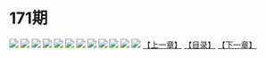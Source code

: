 # 171期
![](https://mao.mhtupian.com/uploads/img/7563/84254/001.jpeg)
![](https://mao.mhtupian.com/uploads/img/7563/84254/002.jpeg)
![](https://mao.mhtupian.com/uploads/img/7563/84254/003.jpeg)
![](https://mao.mhtupian.com/uploads/img/7563/84254/004.jpeg)
![](https://mao.mhtupian.com/uploads/img/7563/84254/005.jpeg)
![](https://mao.mhtupian.com/uploads/img/7563/84254/006.jpeg)
![](https://mao.mhtupian.com/uploads/img/7563/84254/007.jpeg)
![](https://mao.mhtupian.com/uploads/img/7563/84254/008.jpeg)
![](https://mao.mhtupian.com/uploads/img/7563/84254/009.jpeg)
![](https://mao.mhtupian.com/uploads/img/7563/84254/010.jpeg)
![](https://mao.mhtupian.com/uploads/img/7563/84254/011.jpeg)
![](https://mao.mhtupian.com/uploads/img/7563/84254/012.jpeg)
[【上一章】](./111.md)
[【目录】](./READMD.md)
[【下一章】](./113.md)
